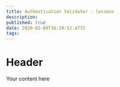 ```yaml
---
title: Authentication Validator - lessons
description: 
published: true
date: 2020-05-09T16:39:52.477Z
tags: 
---
```


# Header
Your content here